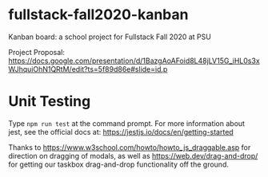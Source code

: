 # fullstack-fall2020-kanban
Kanban board: a school project for Fullstack Fall 2020 at PSU

Project Proposal: https://docs.google.com/presentation/d/1BazgAoAFoid8L48jLV15G_iHL0s3xWJhquiOhN1QRtM/edit?ts=5f89d86e#slide=id.p

# Unit Testing
Type `npm run test` at the command prompt.
For more information about jest, see the official docs at: https://jestjs.io/docs/en/getting-started

Thanks to https://www.w3school.com/howto/howto_js_draggable.asp for direction on dragging of modals,
as well as https://web.dev/drag-and-drop/ for getting our taskbox drag-and-drop functionality off the ground.
